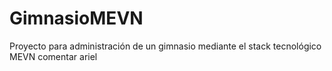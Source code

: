 # GimnasioMEVN
Proyecto para administración de un gimnasio mediante el stack tecnológico MEVN
comentar ariel
